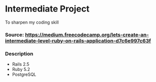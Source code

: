 # Intermediate Project

To sharpen my coding skill

### Source: https://medium.freecodecamp.org/lets-create-an-intermediate-level-ruby-on-rails-application-d7c6e997c63f

### Description
* Rails 2.5
* Ruby 5.2
* PostgreSQL
